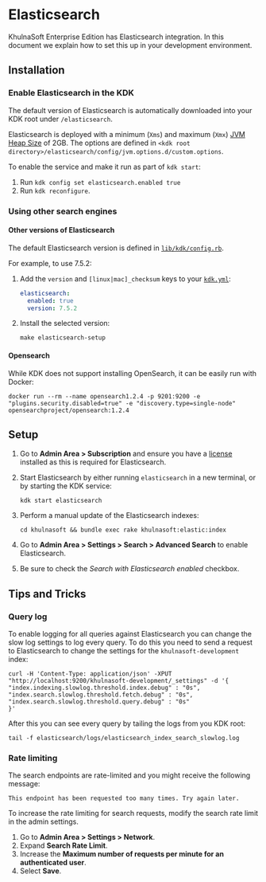 # Elasticsearch

KhulnaSoft Enterprise Edition has Elasticsearch integration. In this
document we explain how to set this up in your development
environment.

## Installation

### Enable Elasticsearch in the KDK

The default version of Elasticsearch is automatically downloaded into your KDK root under `/elasticsearch`.

Elasticsearch is deployed with a minimum (`Xms`) and maximum (`Xmx`) [JVM Heap Size](https://www.elastic.co/guide/en/elasticsearch/reference/current//advanced-configuration.html#set-jvm-heap-size)
of 2GB. The options are defined in `<kdk root directory>/elasticsearch/config/jvm.options.d/custom.options`.

To enable the service and make it run as part of `kdk start`:

1. Run `kdk config set elasticsearch.enabled true`
1. Run `kdk reconfigure`.

### Using other search engines

#### Other versions of Elasticsearch

The default Elasticsearch version is defined in [`lib/kdk/config.rb`](../../lib/kdk/config.rb).

For example, to use 7.5.2:

1. Add the `version` and `[linux|mac]_checksum` keys to your [`kdk.yml`](../configuration.md):

   ```yaml
   elasticsearch:
     enabled: true
     version: 7.5.2
   ```

1. Install the selected version:

   ```shell
   make elasticsearch-setup
   ```

#### Opensearch

While KDK does not support installing OpenSearch, it can be easily run with Docker:

```shell
docker run --rm --name opensearch1.2.4 -p 9201:9200 -e "plugins.security.disabled=true" -e "discovery.type=single-node" opensearchproject/opensearch:1.2.4
```

## Setup

1. Go to **Admin Area > Subscription** and ensure you have a [license](https://about.khulnasoft.com/handbook/developer-onboarding/#working-on-khulnasoft-ee) installed as this is required for Elasticsearch.

1. Start Elasticsearch by either running `elasticsearch` in a new terminal, or
   by starting the KDK service:

   ```shell
   kdk start elasticsearch
   ```

1. Perform a manual update of the Elasticsearch indexes:

   ```shell
   cd khulnasoft && bundle exec rake khulnasoft:elastic:index
   ```

1. Go to **Admin Area > Settings > Search > Advanced Search** to enable Elasticsearch.
1. Be sure to check the *Search with Elasticsearch enabled* checkbox.

## Tips and Tricks

### Query log

To enable logging for all queries against Elasticsearch you can change the slow
log settings to log every query. To do this you need to send a request to
Elasticsearch to change the settings for the `khulnasoft-development` index:

```shell
curl -H 'Content-Type: application/json' -XPUT "http://localhost:9200/khulnasoft-development/_settings" -d '{
"index.indexing.slowlog.threshold.index.debug" : "0s",
"index.search.slowlog.threshold.fetch.debug" : "0s",
"index.search.slowlog.threshold.query.debug" : "0s"
}'
```

After this you can see every query by tailing the logs from you KDK root:

```shell
tail -f elasticsearch/logs/elasticsearch_index_search_slowlog.log
```

### Rate limiting

The search endpoints are rate-limited and you might receive the following message:

`This endpoint has been requested too many times. Try again later.`

To increase the rate limiting for search requests, modify the
search rate limit in the admin settings.

1. Go to **Admin Area > Settings > Network**.
1. Expand **Search Rate Limit**.
1. Increase the **Maximum number of requests per minute for an authenticated user**.
1. Select **Save**.
